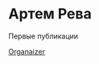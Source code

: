 # Артем Рева
Первые публикации

[Organaizer](http://siart89.github.io/react_organaizer "Собственно сам сайт")



